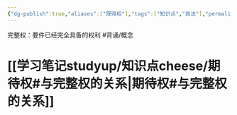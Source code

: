 ```yaml
---
{"dg-publish":true,"aliases":["既得权"],"tags":["知识点","民法"],"permalink":"/学习笔记studyup/知识点cheese/完整权/","dgPassFrontmatter":true,"created":"2024-07-05T16:07:23.769+08:00","updated":"2024-10-24T22:27:00.384+08:00"}
---
```


完整权：要件已经完全具备的权利 #背诵/概念  
# [[学习笔记studyup/知识点cheese/期待权#与完整权的关系\|期待权#与完整权的关系]]

